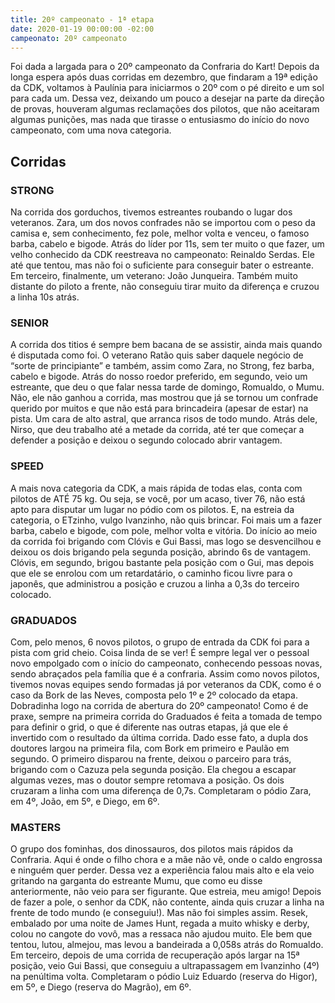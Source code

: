 ```yaml
---
title: 20º campeonato - 1ª etapa
date: 2020-01-19 00:00:00 -02:00
campeonato: 20º campeonato
---
```


Foi dada a largada para o 20º campeonato da Confraria do Kart!
Depois da longa espera após duas corridas em dezembro, que findaram a 19ª edição da CDK, voltamos à Paulínia para iniciarmos o 20º com o pé direito e um sol para cada um. Dessa vez, deixando um pouco a desejar na parte da direção de provas, houveram algumas reclamações dos pilotos, que não aceitaram algumas punições, mas nada que tirasse o entusiasmo do início do novo campeonato, com uma nova categoria.

## Corridas

### STRONG

Na corrida dos gorduchos, tivemos estreantes roubando o lugar dos veteranos. Zara, um dos novos confrades não se importou com o peso da camisa e, sem conhecimento, fez pole, melhor volta e venceu, o famoso barba, cabelo e bigode. Atrás do líder por 11s, sem ter muito o que fazer, um velho conhecido da CDK reestreava no campeonato: Reinaldo Serdas. Ele até que tentou, mas não foi o suficiente para conseguir bater o estreante. Em terceiro, finalmente, um veterano: João Junqueira. Também muito distante do piloto a frente, não conseguiu tirar muito da diferença e cruzou a linha 10s atrás.

### SENIOR

A corrida dos titios é sempre bem bacana de se assistir, ainda mais quando é disputada como foi. O veterano Ratão quis saber daquele negócio de “sorte de principiante” e também, assim como Zara, no Strong, fez barba, cabelo e bigode. Atrás do nosso roedor preferido, em segundo, veio um estreante, que deu o que falar nessa tarde de domingo, Romualdo, o Mumu. Não, ele não ganhou a corrida, mas mostrou que já se tornou um confrade querido por muitos e que não está para brincadeira (apesar de estar) na pista. Um cara de alto astral, que arranca risos de todo mundo. Atrás dele, Nirso, que deu trabalho até a metade da corrida, até ter que começar a defender a posição e deixou o segundo colocado abrir vantagem.

### SPEED

A mais nova categoria da CDK, a mais rápida de todas elas, conta com pilotos de ATÉ 75 kg. Ou seja, se você, por um acaso, tiver 76, não está apto para disputar um lugar no pódio com os pilotos. E, na estreia da categoria, o ETzinho, vulgo Ivanzinho, não quis brincar. Foi mais um a fazer barba, cabelo e bigode, com pole, melhor volta e vitória. Do início ao meio da corrida foi brigando com Clóvis e Gui Bassi, mas logo se desvencilhou e deixou os dois brigando pela segunda posição, abrindo 6s de vantagem. Clóvis, em segundo, brigou bastante pela posição com o Gui, mas depois que ele se enrolou com um retardatário, o caminho ficou livre para o japonês, que administrou a posição e cruzou a linha a 0,3s do terceiro colocado.

### GRADUADOS

Com, pelo menos, 6 novos pilotos, o grupo de entrada da CDK foi para a pista com grid cheio. Coisa linda de se ver! É sempre legal ver o pessoal novo empolgado com o início do campeonato, conhecendo pessoas novas, sendo abraçados pela família que é a confraria. Assim como novos pilotos, tivemos novas equipes sendo formadas já por veteranos da CDK, como é o caso da Bork de las Neves, composta pelo 1º e 2º colocado da etapa. Dobradinha logo na corrida de abertura do 20º campeonato! Como é de praxe, sempre na primeira corrida do Graduados é feita a tomada de tempo para definir o grid, o que é diferente nas outras etapas, já que ele é invertido com o resultado da última corrida. Dado esse fato, a dupla dos doutores largou na primeira fila, com Bork em primeiro e Paulão em segundo. O primeiro disparou na frente, deixou o parceiro para trás, brigando com o Cazuza pela segunda posição. Ela chegou a escapar algumas vezes, mas o doutor sempre retomava a posição. Os dois cruzaram a linha com uma diferença de 0,7s. Completaram o pódio Zara, em 4º, João, em 5º, e Diego, em 6º.

### MASTERS

O grupo dos fominhas, dos dinossauros, dos pilotos mais rápidos da Confraria. Aqui é onde o filho chora e a mãe não vê, onde o caldo engrossa e ninguém quer perder. Dessa vez a experiência falou mais alto e ela veio gritando na garganta do estreante Mumu, que como eu disse anteriormente, não veio para ser figurante. Que estreia, meu amigo! Depois de fazer a pole, o senhor da CDK, não contente, ainda quis cruzar a linha na frente de todo mundo (e conseguiu!). Mas não foi simples assim. Resek, embalado por uma noite de James Hunt, regada a muito whisky e derby, colou no cangote do vovô, mas a ressaca não ajudou muito. Ele bem que tentou, lutou, almejou, mas levou a bandeirada a 0,058s atrás do Romualdo. Em terceiro, depois de uma corrida de recuperação após largar na 15ª posição, veio Gui Bassi, que conseguiu a ultrapassagem em Ivanzinho (4º) na penúltima volta. Completaram o pódio Luiz Eduardo (reserva do Higor), em 5º, e Diego (reserva do Magrão), em 6º.